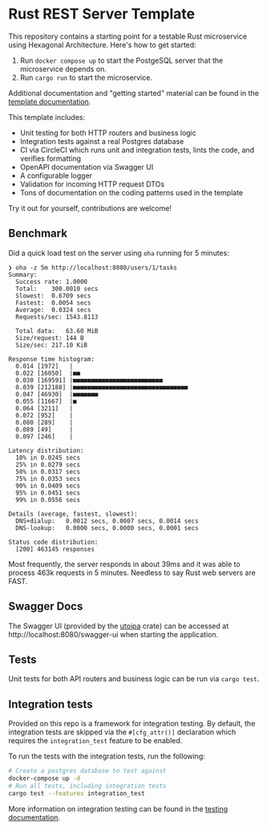 # Rust REST Server Template

This repository contains a starting point for a testable Rust microservice using Hexagonal Architecture. Here's how to get started:

1. Run `docker compose up` to start the PostgeSQL server that the microservice depends on.
2. Run `cargo run` to start the microservice.

Additional documentation and "getting started" material can be found in the [template documentation](./doc/README.md).

This template includes:
* Unit testing for both HTTP routers and business logic
* Integration tests against a real Postgres database
* CI via CircleCI which runs unit and integration tests, lints the code, and verifies formatting
* OpenAPI documentation via Swagger UI
* A configurable logger
* Validation for incoming HTTP request DTOs
* Tons of documentation on the coding patterns used in the template

Try it out for yourself, contributions are welcome!

## Benchmark

Did a quick load test on the server using `oha` running for 5 minutes:

```
❯ oha -z 5m http://localhost:8080/users/1/tasks
Summary:
  Success rate:	1.0000
  Total:	300.0010 secs
  Slowest:	0.6709 secs
  Fastest:	0.0054 secs
  Average:	0.0324 secs
  Requests/sec:	1543.8113

  Total data:	63.60 MiB
  Size/request:	144 B
  Size/sec:	217.10 KiB

Response time histogram:
  0.014 [1972]   |
  0.022 [16050]  |■■
  0.030 [169591] |■■■■■■■■■■■■■■■■■■■■■■■■■
  0.039 [212188] |■■■■■■■■■■■■■■■■■■■■■■■■■■■■■■■■
  0.047 [46930]  |■■■■■■■
  0.055 [11667]  |■
  0.064 [3211]   |
  0.072 [952]    |
  0.080 [289]    |
  0.089 [49]     |
  0.097 [246]    |

Latency distribution:
  10% in 0.0245 secs
  25% in 0.0279 secs
  50% in 0.0317 secs
  75% in 0.0353 secs
  90% in 0.0409 secs
  95% in 0.0451 secs
  99% in 0.0556 secs

Details (average, fastest, slowest):
  DNS+dialup:	0.0012 secs, 0.0007 secs, 0.0014 secs
  DNS-lookup:	0.0000 secs, 0.0000 secs, 0.0001 secs

Status code distribution:
  [200] 463145 responses
```

Most frequently, the server responds in about 39ms and it was able to process 463k requests in 5 minutes. Needless to say Rust web servers are FAST.

## Swagger Docs

The Swagger UI (provided by the [utoipa](https://github.com/juhaku/utoipa) crate) can be accessed at http://localhost:8080/swagger-ui when starting the application.

## Tests

Unit tests for both API routers and business logic can be run via `cargo test`.

## Integration tests

Provided on this repo is a framework for integration testing. By default, the integration tests are skipped via the `#[cfg_attr()]` declaration which requires the `integration_test` feature to be enabled.

To run the tests with the integration tests, run the following:

```bash
# Create a postgres database to test against
docker-compose up -d
# Run all tests, including integration tests
cargo test --features integration_test
```

More information on integration testing can be found in the [testing documentation](./doc/testing.md#writing-integration-tests).
